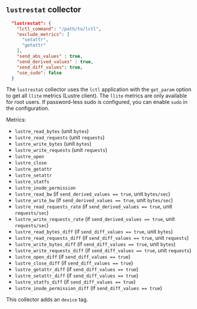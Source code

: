 <!--
---
title: Lustre filesystem metric collector
description: Collect metrics for Lustre filesystems
categories: [cc-metric-collector]
tags: ['Admin']
weight: 2
hugo_path: docs/reference/cc-metric-collector/collectors/lustre.md
---
-->


## `lustrestat` collector

```json
  "lustrestat": {
    "lctl_command": "/path/to/lctl",
    "exclude_metrics": [
      "setattr",
      "getattr"
    ],
    "send_abs_values" : true,
    "send_derived_values" : true,
    "send_diff_values": true,
    "use_sudo": false
  }
```

The `lustrestat` collector uses the `lctl` application with the `get_param` option to get all `llite` metrics (Lustre client). The `llite` metrics are only available for root users. If password-less sudo is configured, you can enable `sudo` in the configuration.

Metrics:
* `lustre_read_bytes` (unit `bytes`)
* `lustre_read_requests` (unit `requests`)
* `lustre_write_bytes` (unit `bytes`)
* `lustre_write_requests` (unit `requests`)
* `lustre_open`
* `lustre_close`
* `lustre_getattr`
* `lustre_setattr`
* `lustre_statfs`
* `lustre_inode_permission`
* `lustre_read_bw` (if `send_derived_values == true`, unit `bytes/sec`)
* `lustre_write_bw` (if `send_derived_values == true`, unit `bytes/sec`)
* `lustre_read_requests_rate` (if `send_derived_values == true`, unit `requests/sec`)
* `lustre_write_requests_rate` (if `send_derived_values == true`, unit `requests/sec`)
* `lustre_read_bytes_diff` (if `send_diff_values == true`, unit `bytes`)
* `lustre_read_requests_diff` (if `send_diff_values == true`, unit `requests`)
* `lustre_write_bytes_diff` (if `send_diff_values == true`, unit `bytes`)
* `lustre_write_requests_diff` (if `send_diff_values == true`, unit `requests`)
* `lustre_open_diff` (if `send_diff_values == true`)
* `lustre_close_diff` (if `send_diff_values == true`)
* `lustre_getattr_diff` (if `send_diff_values == true`)
* `lustre_setattr_diff` (if `send_diff_values == true`)
* `lustre_statfs_diff` (if `send_diff_values == true`)
* `lustre_inode_permission_diff` (if `send_diff_values == true`)

This collector adds an `device` tag.
